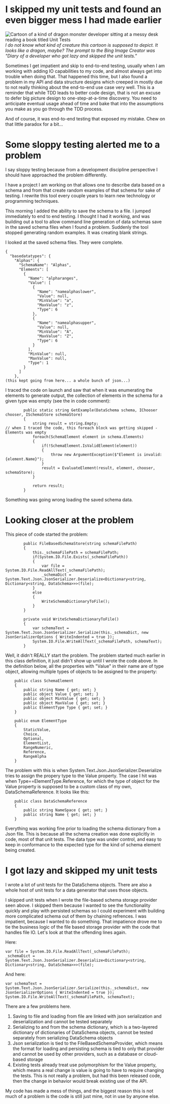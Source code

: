I skipped my unit tests and found an even bigger mess I had made earlier
========================================================
![Cartoon of a kind of dragon monster developer sitting at a messy desk reading a book titled Unit Tests](/assets/diaryoflazydeveloperthatskippedunittests.jpg)
_I do not know what kind of creature this cartoon is supposed
to depict. It looks like a dragon, maybe? The prompt to the Bing Image Creator
was "Diary of a developer who got lazy and skipped the unit tests."_

Sometimes I get impatient and skip to end-to-end testing,
usually when I am working with adding IO capabilities to
my code, and almost always get into trouble when doing that.
That happened this time, but I also found a problem in my
API and data structure designs which creeped in mostly
due to not really thinking about the end-to-end use case very well.
This is a reminder that while TDD leads to better code design,
that is not an excuse to defer big picture design to one-step-at-a-time
discovery. You need to anticipate eventual usage ahead of time
and bake that into the assumptions you make as you go through
the TDD process.

And of course, it was end-to-end testing that exposed my mistake.
Chew on that little paradox for a bit...

Some sloppy testing alerted me to a problem
========================================================
I say sloppy testing because from a development discipline
perspective I should have approached the problem differently.

I have a project I am working on that allows one to describe
data based on a schema and from that create random examples of
that schema for sake of testing. I rewrite this tool every
couple years to learn new technology or programming techniques.

This morning I added the ability to save the schema to a file.
I jumped immediately to end to end testing.
I thought I had it working, and was building out a tool to
allow command line generation of data schemas save in
the saved schema files when I found a problem. Suddenly the
tool stopped generating random examples. It was creating blank
strings.

I looked at the saved schema files. They were complete. 

```
{
  "basedatatypes": {
    "Alphas": {
      "SchemaName": "Alphas",
      "Elements": [
        {
          "Name": "alpharanges",
          "Value": [
            {
              "Name": "namealphaslower",
              "Value": null,
              "MinValue": "a",
              "MaxValue": "z",
              "Type": 6
            },
            {
              "Name": "namealphasupper",
              "Value": null,
              "MinValue": "A",
              "MaxValue": "Z",
              "Type": 6
            }
          ],
          "MinValue": null,
          "MaxValue": null,
          "Type": 1
        }
      ]
    },
(this kept going from here... a whole bunch of json...)
```

I traced the code on launch and saw that when it was enumerating the elements
to generate output, the collection of elements in the schema
for a given type was empty (see the in code comment):

```
		public static string GetExample(DataSchema schema, IChooser chooser, ISchemaStore schemaStore)
		{
			string result = string.Empty;
// when I traced the code, this foreach block was getting skipped - Elements was empty
			foreach(SchemaElement element in schema.Elements)
			{
				if(!SchemaElement.IsValidElement(element))
				{
					throw new ArgumentException($"Element is invalid: {element.Name}");
				}
				result = EvaluateElement(result, element, chooser, schemaStore);
			}

			return result;
		}
```
Something was going wrong loading the saved schema data.

Looking closer at the problem
=========================================
This piece of code started the problem:

```
		public FileBasedSchemaStore(string schemaFilePath) 
		{
			this._schemaFilePath = schemaFilePath;
			if(System.IO.File.Exists(_schemaFilePath))
			{
				var file = System.IO.File.ReadAllText(_schemaFilePath);
				_schemaDict = System.Text.Json.JsonSerializer.Deserialize<Dictionary<string, Dictionary<string, DataSchema>>>(file);
			}
			else
			{
				WriteSchemaDictionaryToFile();
			}
		}

		private void WriteSchemaDictionaryToFile()
		{
			var schemaText = System.Text.Json.JsonSerializer.Serialize(this._schemaDict, new JsonSerializerOptions { WriteIndented = true });
			System.IO.File.WriteAllText(_schemaFilePath, schemaText);
		}
```

Well, it didn't REALLY start the problem. The problem started much earlier
in this class definition, it just didn't show up until I wrote the code
above. In the definition below, all the properties with "Value" in their
name are of type object, allowing multiple types of objects to be assigned
to the property:

```
	public class SchemaElement
	{
		public string Name { get; set; }
		public object Value { get; set; }
		public object MinValue { get; set; }
		public object MaxValue { get; set; }
		public ElementType Type { get; set; }
	}

	public enum ElementType
	{
		StaticValue,
		Choice,
		Optional,
		ElementList,
		RangeNumeric,
		Reference,
		RangeAlpha
	}
```

The problem with this is when System.Text.Json.JsonSerializer.Deserialize tries to
assign the propery type to the Value property. The case I hit was when Type==ElementType.Reference,
for which the type of object for the Value property is supposed to be a custom class
of my own, DataSchemaReference. It looks like this:

```
	public class DataSchemaReference
	{
		public string NameSpace { get; set; }
		public string Name { get; set; }
	}
```
Everything was working fine prior to loading the schema dictionary from a
Json file. This is because all the schema creation was done explicitly in
code, most of that unit tests. The data type was under control, and easy to
keep in conformance to the expected type for the kind of schema element being
created.

I got lazy and skipped my unit tests
========================================
I wrote a lot of unit tests for the DataSchema objects. There are also
a whole host of unit tests for a data generator that uses those objects.

I skipped unit tests when I wrote the file-based schema storage provider
seen above. I skipped them because I wanted to see the functionality quickly
and play with persisted schemas so I could experiment with building more
complicated schema out of them by chaining refrences. I was impatient, because
I wanted to do something. That impatience drove me to tie the business logic
of the file based storage provider with the code that handles file IO. Let's look
at that the offending lines again.

Here:
```
var file = System.IO.File.ReadAllText(_schemaFilePath);
_schemaDict = System.Text.Json.JsonSerializer.Deserialize<Dictionary<string, Dictionary<string, DataSchema>>>(file);
```

And here:
```
var schemaText = System.Text.Json.JsonSerializer.Serialize(this._schemaDict, new JsonSerializerOptions { WriteIndented = true });
System.IO.File.WriteAllText(_schemaFilePath, schemaText);
```

There are a few problems here.

1. Saving to file and loading from file are linked with json serialization and deserialization and cannot be tested separately
2. Serializing to and from the schema dictionary, which is a two-layered dictionary of dictionaries of DataSchema objects, cannot be tested separately from serializing DataSchema objects
3. Json serialization is tied to the FileBasedSchemaProvider, which means the format for loading and persisting schema is tied to only that provider and cannot be used by other providers, such as a database or cloud-based storage
4. Existing tests already treat use polymorphism for the Value property, which means a real change is value is going to have to require changing the tests. This is not really a problem, but had this been released code, then the change in behavior would break existing use of the API.
   
My code has made a mess of things, and the biggest reason this is not
much of a problem is the code is still just mine, not in use by anyone else.
